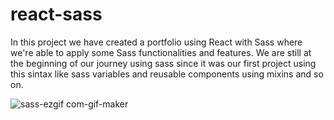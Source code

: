 # react-sass
In this project we have created a portfolio using  React with Sass where we're able to apply some Sass functionalities and features. We are still at the beginning of our journey using sass since it was our first project using this  sintax like sass variables and reusable components using mixins and so on.


![sass-ezgif com-gif-maker](https://user-images.githubusercontent.com/85713266/228040225-2c385ce4-d870-4989-b55a-bd1d9bdbe9d0.gif)
